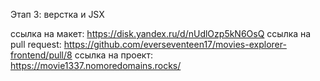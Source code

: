Этап 3: верстка и JSX

ссылка на макет: https://disk.yandex.ru/d/nUdlOzp5kN6OsQ
ссылка на pull request: https://github.com/everseventeen17/movies-explorer-frontend/pull/8
ссылка на проект: https://movie1337.nomoredomains.rocks/
